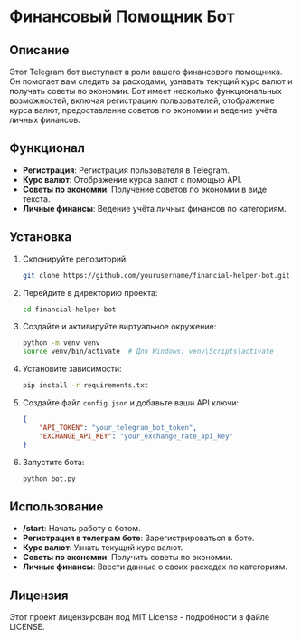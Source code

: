 # Финансовый Помощник Бот

## Описание

Этот Telegram бот выступает в роли вашего финансового помощника. Он помогает вам следить за расходами, узнавать текущий курс валют и получать советы по экономии. Бот имеет несколько функциональных возможностей, включая регистрацию пользователей, отображение курса валют, предоставление советов по экономии и ведение учёта личных финансов.

## Функционал

- **Регистрация**: Регистрация пользователя в Telegram.
- **Курс валют**: Отображение курса валют с помощью API.
- **Советы по экономии**: Получение советов по экономии в виде текста.
- **Личные финансы**: Ведение учёта личных финансов по категориям.

## Установка

1. Склонируйте репозиторий:
    ```bash
    git clone https://github.com/yourusername/financial-helper-bot.git
    ```
2. Перейдите в директорию проекта:
    ```bash
    cd financial-helper-bot
    ```
3. Создайте и активируйте виртуальное окружение:
    ```bash
    python -m venv venv
    source venv/bin/activate  # Для Windows: venv\Scripts\activate
    ```
4. Установите зависимости:
    ```bash
    pip install -r requirements.txt
    ```
5. Создайте файл `config.json` и добавьте ваши API ключи:
    ```json
    {
        "API_TOKEN": "your_telegram_bot_token",
        "EXCHANGE_API_KEY": "your_exchange_rate_api_key"
    }
    ```
6. Запустите бота:
    ```bash
    python bot.py
    ```

## Использование

- **/start**: Начать работу с ботом.
- **Регистрация в телеграм боте**: Зарегистрироваться в боте.
- **Курс валют**: Узнать текущий курс валют.
- **Советы по экономии**: Получить советы по экономии.
- **Личные финансы**: Ввести данные о своих расходах по категориям.

## Лицензия

Этот проект лицензирован под MIT License - подробности в файле LICENSE.
